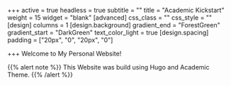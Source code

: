 +++
active = true
headless = true
subtitle = ""
title = "Academic Kickstart"
weight = 15
widget = "blank"
[advanced]
css_class = ""
css_style = ""
[design]
columns = 1
[design.background]
gradient_end = "ForestGreen"
gradient_start = "DarkGreen"
text_color_light = true
[design.spacing]
padding = ["20px", "0", "20px", "0"]

+++
Welcome to My Personal Website!

{{% alert note %}} This Website was build using Hugo and Academic Theme.
{{% /alert %}}